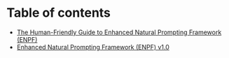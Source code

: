 # Table of contents

* [The Human-Friendly Guide to Enhanced Natural Prompting Framework (ENPF)](README.md)
* [Enhanced Natural Prompting Framework (ENPF) v1.0](<Enhancled Natural Prompting Framework (ENPF) v1.0.md>)
